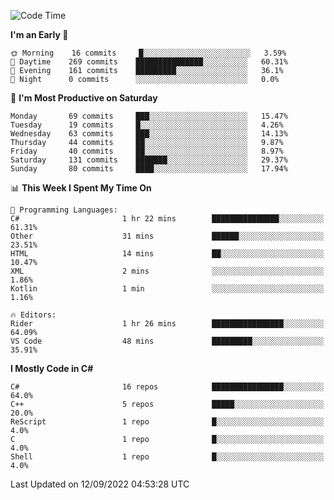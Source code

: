 <!--START_SECTION:waka-->
![Code Time](http://img.shields.io/badge/Code%20Time-816%20hrs%207%20mins-blue)

**I'm an Early 🐤** 

```text
🌞 Morning    16 commits     █░░░░░░░░░░░░░░░░░░░░░░░░   3.59% 
🌆 Daytime    269 commits    ███████████████░░░░░░░░░░   60.31% 
🌃 Evening    161 commits    █████████░░░░░░░░░░░░░░░░   36.1% 
🌙 Night      0 commits      ░░░░░░░░░░░░░░░░░░░░░░░░░   0.0%

```
📅 **I'm Most Productive on Saturday** 

```text
Monday       69 commits     ███░░░░░░░░░░░░░░░░░░░░░░   15.47% 
Tuesday      19 commits     █░░░░░░░░░░░░░░░░░░░░░░░░   4.26% 
Wednesday    63 commits     ███░░░░░░░░░░░░░░░░░░░░░░   14.13% 
Thursday     44 commits     ██░░░░░░░░░░░░░░░░░░░░░░░   9.87% 
Friday       40 commits     ██░░░░░░░░░░░░░░░░░░░░░░░   8.97% 
Saturday     131 commits    ███████░░░░░░░░░░░░░░░░░░   29.37% 
Sunday       80 commits     ████░░░░░░░░░░░░░░░░░░░░░   17.94%

```


📊 **This Week I Spent My Time On** 

```text
💬 Programming Languages: 
C#                       1 hr 22 mins        ███████████████░░░░░░░░░░   61.31% 
Other                    31 mins             ██████░░░░░░░░░░░░░░░░░░░   23.51% 
HTML                     14 mins             ██░░░░░░░░░░░░░░░░░░░░░░░   10.47% 
XML                      2 mins              ░░░░░░░░░░░░░░░░░░░░░░░░░   1.86% 
Kotlin                   1 min               ░░░░░░░░░░░░░░░░░░░░░░░░░   1.16%

🔥 Editors: 
Rider                    1 hr 26 mins        ████████████████░░░░░░░░░   64.09% 
VS Code                  48 mins             █████████░░░░░░░░░░░░░░░░   35.91%

```

**I Mostly Code in C#** 

```text
C#                       16 repos            ████████████████░░░░░░░░░   64.0% 
C++                      5 repos             █████░░░░░░░░░░░░░░░░░░░░   20.0% 
ReScript                 1 repo              █░░░░░░░░░░░░░░░░░░░░░░░░   4.0% 
C                        1 repo              █░░░░░░░░░░░░░░░░░░░░░░░░   4.0% 
Shell                    1 repo              █░░░░░░░░░░░░░░░░░░░░░░░░   4.0%

```



 Last Updated on 12/09/2022 04:53:28 UTC
<!--END_SECTION:waka-->
